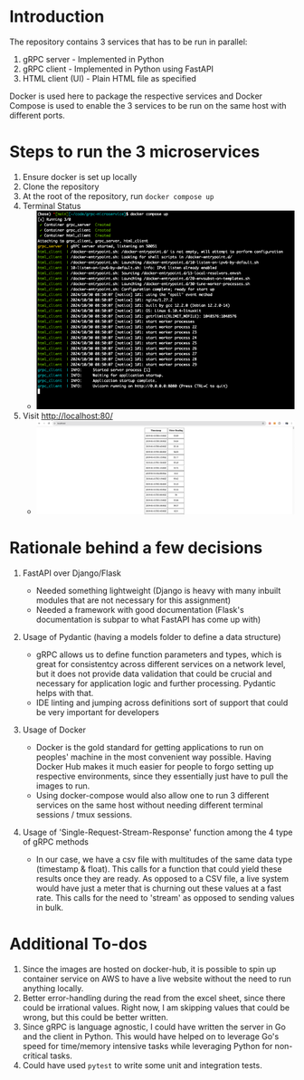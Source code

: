 # Introduction
The repository contains 3 services that has to be run in parallel:

1. gRPC server      - Implemented in Python 
2. gRPC client      - Implemented in Python using FastAPI
3. HTML client (UI) - Plain HTML file as specified

Docker is used here to package the respective services and Docker Compose is
used to enable the 3 services to be run on the same host with different ports.

# Steps to run the 3 microservices

1. Ensure docker is set up locally
2. Clone the repository
3. At the root of the repository, run `docker compose up`
4. Terminal Status
    - ![](./assets/docker_compose.png)
5. Visit [http://localhost:80/](http://localhost:80/)
    - ![](./assets/html.png)

# Rationale behind a few decisions 
1. FastAPI over Django/Flask
    - Needed something lightweight (Django is heavy with many inbuilt modules that are not necessary for this assignment)
    - Needed a framework with good documentation (Flask's documentation is subpar to what FastAPI has come up with)

2. Usage of Pydantic (having a models folder to define a data structure)
    - gRPC allows us to define function parameters and types, which is great for
    consistentcy across different services on a network level, but it does not
    provide data validation that could be crucial and necessary for application
    logic and further processing. Pydantic helps with that.
    - IDE linting and jumping across definitions sort of support that could be
    very important for developers 

3. Usage of Docker
    - Docker is the gold standard for getting applications to run on peoples'
    machine in the most convenient way possible. Having Docker Hub makes it much
    easier for people to forgo setting up respective environments, since they
    essentially just have to pull the images to run.
    - Using docker-compose would also allow one to run 3 different services on
    the same host without needing different terminal sessions / tmux sessions.
    
4. Usage of 'Single-Request-Stream-Response' function among the 4 type of gRPC methods
    - In our case, we have a csv file with multitudes of the same data type
    (timestamp & float). This calls for a function that could yield these
    results once they are ready. As opposed to a CSV file, a live system would
    have just a meter that is churning out these values at a fast rate. This
    calls for the need to 'stream' as opposed to sending values in bulk.

# Additional To-dos
1. Since the images are hosted on docker-hub, it is possible to spin up container service on AWS to have a live website without the need to run anything locally.
2. Better error-handling during the read from the excel sheet, since there could be irrational values. Right now, I am skipping values that could be wrong, but this could be better written.
3. Since gRPC is language agnostic, I could have written the server in Go and the client in Python. This would have helped on to leverage Go's speed for time/memory intensive tasks while leveraging Python for non-critical tasks. 
4. Could have used `pytest` to write some unit and integration tests.